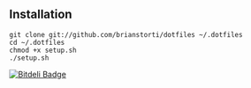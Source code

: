 ## Installation

```console
git clone git://github.com/brianstorti/dotfiles ~/.dotfiles
cd ~/.dotfiles
chmod +x setup.sh
./setup.sh
```


[![Bitdeli Badge](https://d2weczhvl823v0.cloudfront.net/brianstorti/dotfiles/trend.png)](https://bitdeli.com/free "Bitdeli Badge")
